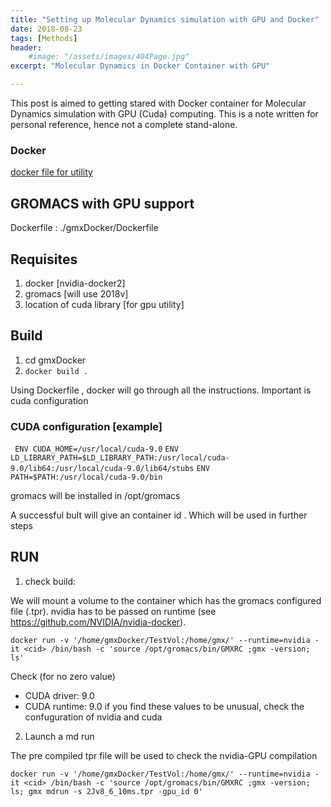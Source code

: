 ```yaml
---
title: "Setting up Molecular Dynamics simulation with GPU and Docker"
date: 2018-08-23
tags: [Methods]
header:
    #image: "/assets/images/404Page.jpg"
excerpt: "Molecular Dynamics in Docker Container with GPU"

---
```


This post is aimed to getting stared with Docker container for Molecular Dynamics 
simulation with GPU (Cuda) computing. This is a note written for personal reference, hence not a
complete stand-alone. 

### Docker
[docker file for utility](https://github.com/taushifkhan/Docker)

## GROMACS with GPU support

Dockerfile : ./gmxDocker/Dockerfile

## Requisites
1. docker [nvidia-docker2]
2. gromacs [will use 2018v]
3. location of cuda library [for gpu utility]

## Build

1. cd gmxDocker
2. `docker build .`

Using Dockerfile , docker will go through all the instructions. Important is cuda configuration

### CUDA configuration [example]
`
ENV CUDA_HOME=/usr/local/cuda-9.0`
`ENV LD_LIBRARY_PATH=$LD_LIBRARY_PATH:/usr/local/cuda-9.0/lib64:/usr/local/cuda-9.0/lib64/stubs`
`ENV PATH=$PATH:/usr/local/cuda-9.0/bin
`

gromacs will be installed in /opt/gromacs

A successful bult will give an container id <cid>. Which will be used in further steps

## RUN

1. check build: 

We will mount a volume to the container which has the gromacs configured file (.tpr). nvidia has to be passed on runtime (see https://github.com/NVIDIA/nvidia-docker).

`docker run -v '/home/gmxDocker/TestVol:/home/gmx/' --runtime=nvidia -it <cid> /bin/bash -c 'source /opt/gromacs/bin/GMXRC ;gmx -version; ls'`

Check (for no zero value)
 * CUDA driver:        9.0 
 * CUDA runtime:       9.0
if you find these values to be unusual, check the confuguration of nvidia and cuda

2. Launch a md run

The pre compiled tpr file will be used to check the nvidia-GPU compilation

`docker run -v '/home/gmxDocker/TestVol:/home/gmx/' --runtime=nvidia -it <cid> /bin/bash -c 'source /opt/gromacs/bin/GMXRC ;gmx -version; ls; gmx mdrun -s 2Jv8_6_10ms.tpr -gpu_id 0'`



